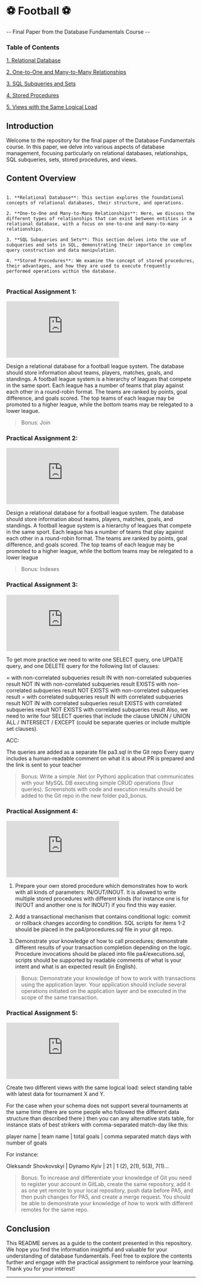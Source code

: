  # ⚽ Football ⚽
-- Final Paper from the Database Fundamentals Course --

### Table of Contents

[1. Relational Database](#relational-database)

[2. One-to-One and Many-to-Many Relationships](#one-to-one-and-many-to-many-relationships)

[3. SQL Subqueries and Sets](#sql-subqueries-and-sets)

[4. Stored Procedures](#stored-procedures)

[5. Views with the Same Logical Load](#views-with-the-same-logical-load)


## Introduction

Welcome to the repository for the final paper of the Database Fundamentals course. In this paper, we delve into various aspects of database management, focusing particularly on relational databases, relationships, SQL subqueries, sets, stored procedures, and views.

 ## Content Overview
 ```

1. **Relational Database**: This section explores the foundational concepts of relational databases, their structure, and operations.

2. **One-to-One and Many-to-Many Relationships**: Here, we discuss the different types of relationships that can exist between entities in a relational database, with a focus on one-to-one and many-to-many relationships.

3. **SQL Subqueries and Sets**: This section delves into the use of subqueries and sets in SQL, demonstrating their importance in complex query construction and data manipulation.

4. **Stored Procedures**: We examine the concept of stored procedures, their advantages, and how they are used to execute frequently performed operations within the database.
   
```
<a name="relational-database"></a>
### Practical Assignment 1:
![progress](http://www.yarntomato.com/percentbarmaker/button.php?barPosition=60&leftFill=%23FF0000 "progress")

 Design a relational database for a football league system. The database should store information about teams, players, matches, goals, and standings. 
 A football league system is a hierarchy of leagues that compete in the same sport. Each league has a number of teams that play against each other in a round-robin format. The teams are ranked by points, goal difference, and goals scored. The top teams of each league may be promoted to a higher league, while the bottom teams may be relegated to a lower league. 
>Bonus: Join


<a name="one-to-one-and-many-to-many-relationships"></a> 
### Practical Assignment 2: 
![progress](http://www.yarntomato.com/percentbarmaker/button.php?barPosition=20&leftFill=%23FF0000 "progress")

Design a relational database for a football league system. The database should store information about teams, players, matches, goals, and standings. 
A football league system is a hierarchy of leagues that compete in the same sport. Each league has a number of teams that play against each other in a round-robin format. The teams are ranked by points, goal difference, and goals scored. The top teams of each league may be promoted to a higher league, while the bottom teams may be relegated to a lower league
>Bonus: Indexes

<a name="sql-subqueries-and-sets"></a>
### Practical Assignment 3: 
![progress](http://www.yarntomato.com/percentbarmaker/button.php?barPosition=50&leftFill=%23FF0000 "progress")

To get more practice we need to write one SELECT query, one UPDATE query, and one DELETE query for the following list of clauses:

= with non-correlated subqueries result
IN with non-correlated subqueries result
NOT IN with non-correlated subqueries result
EXISTS with non-correlated subqueries result
NOT EXISTS with non-correlated subqueries result
= with correlated subqueries result
IN with correlated subqueries result
NOT IN with correlated subqueries result
EXISTS with correlated subqueries result
NOT EXISTS with correlated subqueries result
Also, we need to write four SELECT queries that include the clause UNION / UNION ALL / INTERSECT / EXCEPT (could be separate queries or include multiple set clauses).

ACC:

The queries are added as a separate file pa3.sql in the Git repo
Every query includes a human-readable comment on what it is about
PR is prepared and the link is sent to your teacher
>Bonus: Write a simple .Net (or Python) application that communicates with your MySQL DB executing simple CRUD operations (four queries). Screenshots with code and execution results should be added to the Git repo in the new folder pa3_bonus.

<a name="stored-procedures"></a>
### Practical Assignment 4: 
![progress](http://www.yarntomato.com/percentbarmaker/button.php?barPosition=70&leftFill=%23FF0000 "progress")

1. Prepare your own stored procedure which demonstrates how to work with all kinds of parameters: IN/OUT/INOUT. It is allowed to write multiple stored procedures with different kinds (for instance one is for IN/OUT and another one is for INOUT) if you find this way easier.

2. Add a transactional mechanism that contains conditional logic: commit or rollback changes according to condition. SQL scripts for items 1-2 should be placed in the pa4/procedures.sql file in your git repo.

3. Demonstrate your knowledge of how to call procedures; demonstrate different results of your transaction completion depending on the logic. Procedure invocations should be placed into file pa4/executions.sql, scripts should be supported by readable comments of what is your intent and what is an expected result (in English).
>Bonus: Demonstrate your knowledge of how to work with transactions using the application layer. Your application should include several operations initiated on the application layer and be executed in the scope of the same transaction.

<a name="views-with-the-same-logical-load"></a>
### Practical Assignment 5: 
![progress](http://www.yarntomato.com/percentbarmaker/button.php?barPosition=100&leftFill=%23FF0000 "progress")

Create two different views with the same logical load: select standing table with latest data for tournament X and Y.

For the case when your schema does not support several tournaments at the same time (there are some people who followed the different data structure than described there ) then you can any alternative stats table, for instance stats of best strikers with comma-separated match-day like this:

 

player name | team name | total goals | comma separated match days with number of goals

For instance:

Oleksandr Shovkovskyi | Dynamo Kyiv | 21 | 1 (2), 2(1), 5(3), 7(1)...
>Bonus: To increase and differentiate your knowledge of Git you need to register your account in GitLab, create the same repository, add it as one yet remote to your local repository, push data before PA5, and then push changes for PA5, and create a merge request. You should be able to demonstrate your knowledge of how to work with different remotes for the same repo.

## Conclusion

This README serves as a guide to the content presented in this repository. We hope you find the information insightful and valuable for your understanding of database fundamentals. Feel free to explore the contents further and engage with the practical assignment to reinforce your learning. Thank you for your interest!

---
